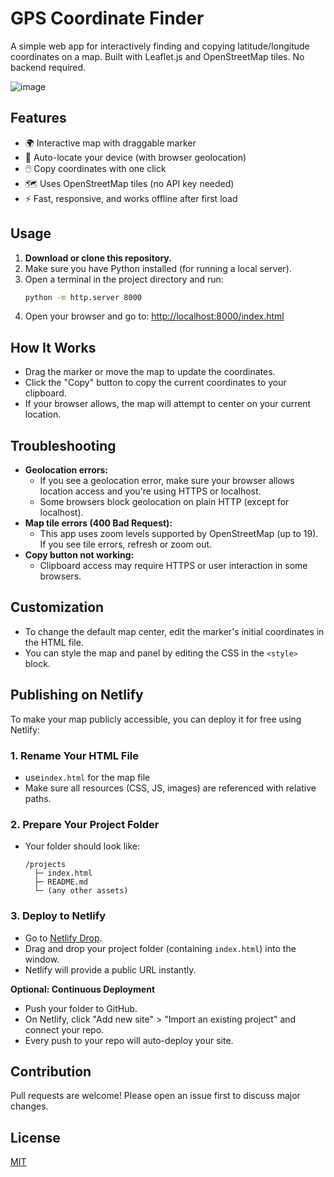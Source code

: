 # GPS Coordinate Finder

A simple web app for interactively finding and copying latitude/longitude coordinates on a map. Built with Leaflet.js and OpenStreetMap tiles. No backend required.

![image](https://github.com/user-attachments/assets/92612c70-125f-4789-ba3c-5a99397c54c2)

## Features

- 🌍 Interactive map with draggable marker
- 📍 Auto-locate your device (with browser geolocation)
- 🖱️ Copy coordinates with one click
- 🗺️ Uses OpenStreetMap tiles (no API key needed)
- ⚡ Fast, responsive, and works offline after first load

## Usage

1. **Download or clone this repository.**
2. Make sure you have Python installed (for running a local server).
3. Open a terminal in the project directory and run:
   ```sh
   python -m http.server 8000
   ```
4. Open your browser and go to:
   [http://localhost:8000/index.html](http://localhost:8000/index.html)

## How It Works
- Drag the marker or move the map to update the coordinates.
- Click the "Copy" button to copy the current coordinates to your clipboard.
- If your browser allows, the map will attempt to center on your current location.

## Troubleshooting
- **Geolocation errors:**
  - If you see a geolocation error, make sure your browser allows location access and you're using HTTPS or localhost.
  - Some browsers block geolocation on plain HTTP (except for localhost).
- **Map tile errors (400 Bad Request):**
  - This app uses zoom levels supported by OpenStreetMap (up to 19). If you see tile errors, refresh or zoom out.
- **Copy button not working:**
  - Clipboard access may require HTTPS or user interaction in some browsers.

## Customization
- To change the default map center, edit the marker's initial coordinates in the HTML file.
- You can style the map and panel by editing the CSS in the `<style>` block.

## Publishing on Netlify

To make your map publicly accessible, you can deploy it for free using Netlify:

### 1. Rename Your HTML File
- use`index.html` for the map file
- Make sure all resources (CSS, JS, images) are referenced with relative paths.

### 2. Prepare Your Project Folder
- Your folder should look like:
  ```
  /projects
    ├─ index.html
    ├─ README.md
    └─ (any other assets)
  ```

### 3. Deploy to Netlify
- Go to [Netlify Drop](https://app.netlify.com/drop).
- Drag and drop your project folder (containing `index.html`) into the window.
- Netlify will provide a public URL instantly.

**Optional: Continuous Deployment**
- Push your folder to GitHub.
- On Netlify, click "Add new site" > "Import an existing project" and connect your repo.
- Every push to your repo will auto-deploy your site.

## Contribution
Pull requests are welcome! Please open an issue first to discuss major changes.

## License
[MIT](LICENSE)
